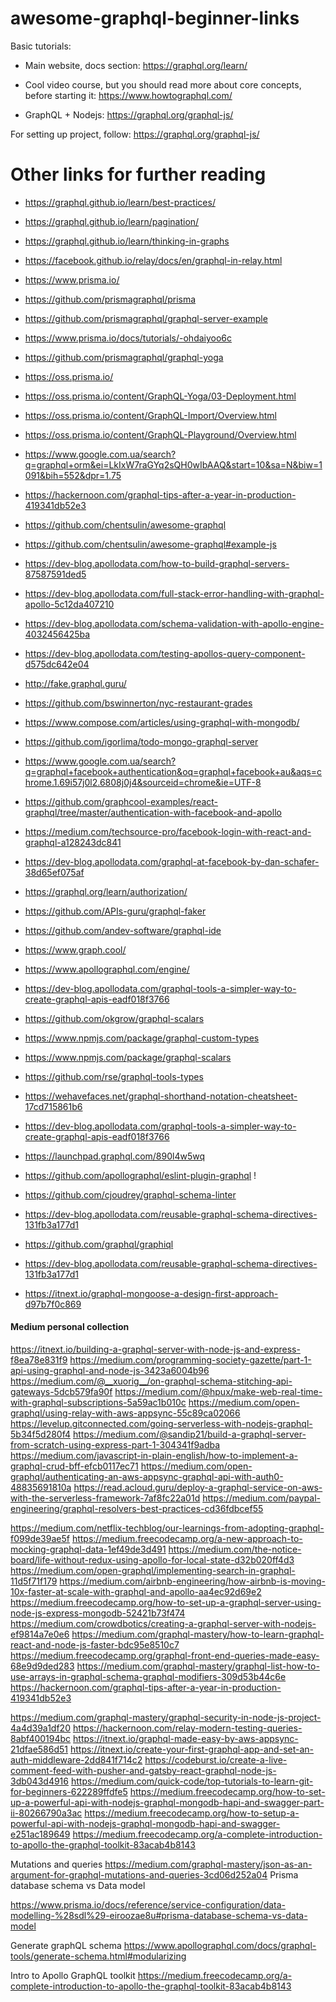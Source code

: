 # awesome-graphql-beginner-links

Basic tutorials:
- Main website, docs section: https://graphql.org/learn/
- Cool video course, but you should read more about core concepts, before starting it: https://www.howtographql.com/

- GraphQL + Nodejs: https://graphql.org/graphql-js/


For setting up project, follow:
https://graphql.org/graphql-js/


# Other links for further reading

- https://graphql.github.io/learn/best-practices/

- https://graphql.github.io/learn/pagination/

- https://graphql.github.io/learn/thinking-in-graphs

- https://facebook.github.io/relay/docs/en/graphql-in-relay.html

- https://www.prisma.io/
- https://github.com/prismagraphql/prisma

- https://github.com/prismagraphql/graphql-server-example


- https://www.prisma.io/docs/tutorials/-ohdaiyoo6c
- https://github.com/prismagraphql/graphql-yoga

- https://oss.prisma.io/
- https://oss.prisma.io/content/GraphQL-Yoga/03-Deployment.html


- https://oss.prisma.io/content/GraphQL-Import/Overview.html


- https://oss.prisma.io/content/GraphQL-Playground/Overview.html






- https://www.google.com.ua/search?q=graphql+orm&ei=LkIxW7raGYq2sQH0wIbAAQ&start=10&sa=N&biw=1091&bih=552&dpr=1.75

- https://hackernoon.com/graphql-tips-after-a-year-in-production-419341db52e3


- https://github.com/chentsulin/awesome-graphql
- https://github.com/chentsulin/awesome-graphql#example-js

- https://dev-blog.apollodata.com/how-to-build-graphql-servers-87587591ded5
- https://dev-blog.apollodata.com/full-stack-error-handling-with-graphql-apollo-5c12da407210
- https://dev-blog.apollodata.com/schema-validation-with-apollo-engine-4032456425ba
- https://dev-blog.apollodata.com/testing-apollos-query-component-d575dc642e04


- http://fake.graphql.guru/
- https://github.com/bswinnerton/nyc-restaurant-grades
- https://www.compose.com/articles/using-graphql-with-mongodb/

- https://github.com/igorlima/todo-mongo-graphql-server

- https://www.google.com.ua/search?q=graphql+facebook+authentication&oq=graphql+facebook+au&aqs=chrome.1.69i57j0l2.6808j0j4&sourceid=chrome&ie=UTF-8
- https://github.com/graphcool-examples/react-graphql/tree/master/authentication-with-facebook-and-apollo
- https://medium.com/techsource-pro/facebook-login-with-react-and-graphql-a128243dc841

- https://dev-blog.apollodata.com/graphql-at-facebook-by-dan-schafer-38d65ef075af
- https://graphql.org/learn/authorization/

- https://github.com/APIs-guru/graphql-faker
- https://github.com/andev-software/graphql-ide


- https://www.graph.cool/

- https://www.apollographql.com/engine/

- https://dev-blog.apollodata.com/graphql-tools-a-simpler-way-to-create-graphql-apis-eadf018f3766

- https://github.com/okgrow/graphql-scalars
- https://www.npmjs.com/package/graphql-custom-types
- https://www.npmjs.com/package/graphql-scalars

- https://github.com/rse/graphql-tools-types


- https://wehavefaces.net/graphql-shorthand-notation-cheatsheet-17cd715861b6

- https://dev-blog.apollodata.com/graphql-tools-a-simpler-way-to-create-graphql-apis-eadf018f3766

- https://launchpad.graphql.com/890l4w5wq
- https://github.com/apollographql/eslint-plugin-graphql !
- https://github.com/cjoudrey/graphql-schema-linter

- https://dev-blog.apollodata.com/reusable-graphql-schema-directives-131fb3a177d1

- https://github.com/graphql/graphiql

- https://dev-blog.apollodata.com/reusable-graphql-schema-directives-131fb3a177d1

- https://itnext.io/graphql-mongoose-a-design-first-approach-d97b7f0c869

#### Medium personal collection

https://itnext.io/building-a-graphql-server-with-node-js-and-express-f8ea78e831f9
https://medium.com/programming-society-gazette/part-1-api-using-graphql-and-node-js-3423a6004b96
https://medium.com/@__xuorig__/on-graphql-schema-stitching-api-gateways-5dcb579fa90f
https://medium.com/@hpux/make-web-real-time-with-graphql-subscriptions-5a59ac1b010c
https://medium.com/open-graphql/using-relay-with-aws-appsync-55c89ca02066
https://levelup.gitconnected.com/going-serverless-with-nodejs-graphql-5b34f5d280f4
https://medium.com/@sandip21/build-a-graphql-server-from-scratch-using-express-part-1-304341f9adba
https://medium.com/javascript-in-plain-english/how-to-implement-a-graphql-crud-bff-efcb0117ec71
https://medium.com/open-graphql/authenticating-an-aws-appsync-graphql-api-with-auth0-48835691810a
https://read.acloud.guru/deploy-a-graphql-service-on-aws-with-the-serverless-framework-7af8fc22a01d
https://medium.com/paypal-engineering/graphql-resolvers-best-practices-cd36fdbcef55



https://medium.com/netflix-techblog/our-learnings-from-adopting-graphql-f099de39ae5f
https://medium.freecodecamp.org/a-new-approach-to-mocking-graphql-data-1ef49de3d491
https://medium.com/the-notice-board/life-without-redux-using-apollo-for-local-state-d32b020ff4d3
https://medium.com/open-graphql/implementing-search-in-graphql-11d5f71f179
https://medium.com/airbnb-engineering/how-airbnb-is-moving-10x-faster-at-scale-with-graphql-and-apollo-aa4ec92d69e2
https://medium.freecodecamp.org/how-to-set-up-a-graphql-server-using-node-js-express-mongodb-52421b73f474
https://medium.com/crowdbotics/creating-a-graphql-server-with-nodejs-ef9814a7e0e6
https://medium.com/graphql-mastery/how-to-learn-graphql-react-and-node-js-faster-bdc95e8510c7
https://medium.freecodecamp.org/graphql-front-end-queries-made-easy-68e9d9ded283
https://medium.com/graphql-mastery/graphql-list-how-to-use-arrays-in-graphql-schema-graphql-modifiers-309d53b44c6e
https://hackernoon.com/graphql-tips-after-a-year-in-production-419341db52e3


https://medium.com/graphql-mastery/graphql-security-in-node-js-project-4a4d39a1df20
https://hackernoon.com/relay-modern-testing-queries-8abf400194bc
https://itnext.io/graphql-made-easy-by-aws-appsync-21dfae586d51
https://itnext.io/create-your-first-graphql-app-and-set-an-auth-middleware-2dd841f714c2
https://codeburst.io/create-a-live-comment-feed-with-pusher-and-gatsby-react-graphql-node-js-3db043d4916
https://medium.com/quick-code/top-tutorials-to-learn-git-for-beginners-622289ffdfe5
https://medium.freecodecamp.org/how-to-set-up-a-powerful-api-with-nodejs-graphql-mongodb-hapi-and-swagger-part-ii-80266790a3ac
https://medium.freecodecamp.org/how-to-setup-a-powerful-api-with-nodejs-graphql-mongodb-hapi-and-swagger-e251ac189649
https://medium.freecodecamp.org/a-complete-introduction-to-apollo-the-graphql-toolkit-83acab4b8143



Mutations and queries
https://medium.com/graphql-mastery/json-as-an-argument-for-graphql-mutations-and-queries-3cd06d252a04
Prisma database schema vs Data model

https://www.prisma.io/docs/reference/service-configuration/data-modelling-%28sdl%29-eiroozae8u#prisma-database-schema-vs-data-model

Generate graphQL schema
https://www.apollographql.com/docs/graphql-tools/generate-schema.html#modularizing

Intro to Apollo GraphQL toolkit
https://medium.freecodecamp.org/a-complete-introduction-to-apollo-the-graphql-toolkit-83acab4b8143


